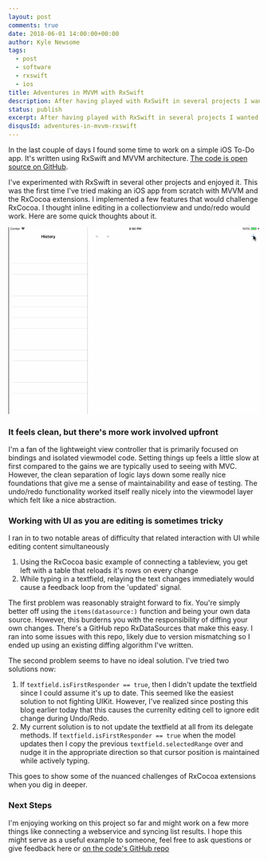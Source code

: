 ```yaml
---
layout: post
comments: true
date: 2018-06-01 14:00:00+00:00
author: Kyle Newsome
tags:
  - post
  - software
  - rxswift
  - ios
title: Adventures in MVVM with RxSwift
description: After having played with RxSwift in several projects I wanted to try to use it in an app with MVVM architecture principles
status: publish
excerpt: After having played with RxSwift in several projects I wanted to try to use it in an app with MVVM architecture principles
disqusId: adventures-in-mvvm-rxswift
---
```



In the last couple of days I found some time to work on a simple iOS To-Do app. It's written using RxSwift and MVVM architecture. [The code is open source on GitHub][1].

I've experimented with RxSwift in several other projects and enjoyed it. This was the first time I've tried making an iOS app from scratch with MVVM and the RxCocoa extensions. I implemented a few features that would challenge RxCocoa. I thought inline editing in a collectionview and undo/redo would work. Here are some quick thoughts about it.

<img class="img-thumbnail" src="https://github.com/bitwit/The-Do-List/raw/master/the-do-list-app.gif" />

### It feels clean, but there's more work involved upfront

I'm a fan of the lightweight view controller that is primarily focused on bindings and isolated viewmodel code. Setting things up feels a little slow at first compared to the gains we are typically used to seeing with MVC. However, the clean separation of logic lays down some really nice foundations that give me a sense of maintainability and ease of testing. The undo/redo functionality worked itself really nicely into the viewmodel layer which felt like a nice abstraction.

### Working with UI as you are editing is sometimes tricky

I ran in to two notable areas of difficulty that related interaction with UI while editing content simultaneously

1. Using the RxCocoa basic example of connecting a tableview, you get left with a table that reloads it's rows on every change
2. While typing in a textfield, relaying the text changes immediately would cause a feedback loop from the 'updated' signal.

The first problem was reasonably straight forward to fix. You're simply better off using the `items(datasource:)` function and being your own data source. However, this burderns you with the responsibility of diffing your own changes. There's a GitHub repo RxDataSources that make this easy. I ran into some issues with this repo, likely due to version mismatching so I ended up using an existing diffing algorithm I've written.

The second problem seems to have no ideal solution. I've tried two solutions now:

1. If `textfield.isFirstResponder == true`, then I didn't update the textfield since I could assume it's up to date. This seemed like the easiest solution to not fighting UIKit. However, I've realized since posting this blog earlier today that this causes the currenlty editing cell to ignore edit change during Undo/Redo.
2. My current solution is to not update the textfield at all from its delegate methods. If `textfield.isFirstResponder == true` when the model updates then I copy the previous `textfield.selectedRange` over and nudge it in the appropriate direction so that cursor position is maintained while actively typing.

This goes to show some of the nuanced challenges of RxCocoa extensions when you dig in deeper.

### Next Steps

I'm enjoying working on this project so far and might work on a few more things like connecting a webservice and syncing list results. I hope this might serve as a useful example to someone, feel free to ask questions or give feedback here or [on the code's GitHub repo][1]

[1]: https://github.com/bitwit/The-Do-List